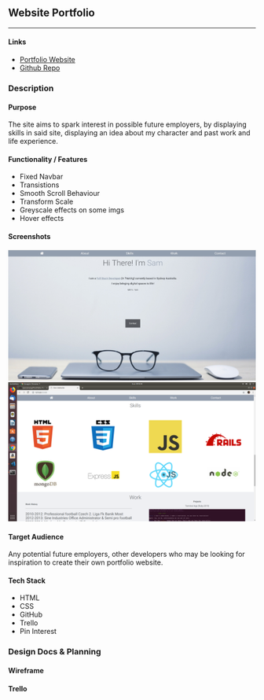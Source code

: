 ## Website Portfolio
---
#### Links

* [Portfolio Website](https://sjwconway.github.io/ "Portfolio Website")
* [Github Repo](https://github.com/sjwconway/Portfolio "Github")

### Description
#### Purpose
The site aims to spark interest in possible future employers, by displaying skills in said site, displaying an idea about my character and past work and life experience.
#### Functionality / Features
* Fixed Navbar
* Transistions
* Smooth Scroll Behaviour
* Transform Scale
* Greyscale effects on some imgs
* Hover effects

#### Screenshots
![home section](README_imgs/home.jpg)
![skills section](README_imgs/skills.png)

#### Target Audience
Any potential future employers, other developers who may be looking for inspiration to create their own portfolio website.

#### Tech Stack
* HTML
* CSS
* GitHub
* Trello
* Pin Interest

### Design Docs & Planning

#### Wireframe

#### Trello